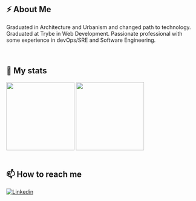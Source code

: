 
## ⚡ About Me

Graduated in Architecture and Urbanism and changed path to technology. Graduated at Trybe in Web Development. Passionate professional with some experience in devOps/SRE and Software Engineering.

<br />

## 🌱 My stats
<div>
<img height="180em" src="https://github-readme-stats.vercel.app/api?username=MariaAliceGuimaraes&show_icons=true&theme=tokyonight&hide_border=true" />
 <img height="180em" src="https://github-readme-stats.vercel.app/api/top-langs/?username=MariaAliceGuimaraes&layout=compact&theme=tokyonight&hide_border=true" />
</div>
<br />


## 📫 How to reach me
[![Linkedin](https://img.shields.io/badge/LinkedIn-0077B5?style=for-the-badge&logo=linkedin&logoColor=white)](https://www.linkedin.com/in/mariaaliceguimaraescarneiro//?locale=en_US)

